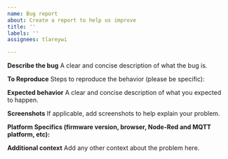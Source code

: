 ```yaml
---
name: Bug report
about: Create a report to help us improve
title: ''
labels: ''
assignees: tlareywi

---
```


**Describe the bug**
A clear and concise description of what the bug is.

**To Reproduce**
Steps to reproduce the behavior (please be specific):

**Expected behavior**
A clear and concise description of what you expected to happen.

**Screenshots**
If applicable, add screenshots to help explain your problem.

**Platform Specifics (firmware version, browser, Node-Red and MQTT platform, etc):**

**Additional context**
Add any other context about the problem here.
